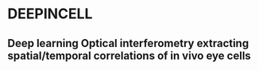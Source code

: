 # DEEPINCELL
## Deep learning Optical interferometry extracting spatial/temporal correlations of in vivo eye cells
